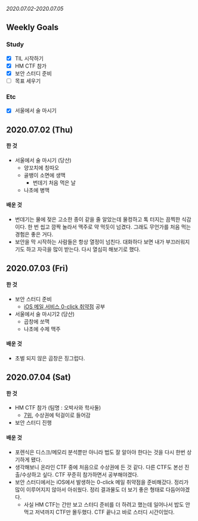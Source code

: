 *2020.07.02-2020.07.05*

## Weekly Goals

### Study
- [x] TIL 시작하기  
- [x] HM CTF 참가
- [x] 보안 스터디 준비
- [ ] 목표 세우기

### Etc
- [x] 서울에서 술 마시기


## 2020.07.02 (Thu)

#### 한 것
- 서울에서 술 마시기 (당산)
  - 양꼬치에 칭따오
  - 골뱅이 소면에 생맥
    - 번데기 처음 먹은 날
  - 나초에 병맥

#### 배운 것
- 번데기는 물에 젖은 고소한 종이 같을 줄 알았는데 물컹하고 톡 터지는 끔찍한 식감이다. 한 번 씹고 깜짝 놀라서 맥주로 약 먹듯이 넘겼다. 그래도 무언가를 처음 먹는 경험은 좋은 거다.
- 보안을 막 시작하는 사람들은 항상 열정이 넘친다. 대화하다 보면 내가 부끄러워지기도 하고 자극을 많이 받는다. 다시 열심히 해보기로 했다.


## 2020.07.03 (Fri)

#### 한 것
- 보안 스터디 준비
  - [iOS 메일 서비스 0-click 취약점](https://blog.zecops.com/vulnerabilities/youve-got-0-click-mail/) 공부
- 서울에서 술 마시기2 (당산)
  - 곱창에 쏘맥
  - 나초에 수제 맥주

#### 배운 것
- 초벌 되지 않은 곱창은 징그럽다.


## 2020.07.04 (Sat)

#### 한 것
- HM CTF 참가 (팀명 : 오박사와 학사둘)
  - [7위](https://www.facebook.com/rls1004/posts/3191795200928226), 수상권에 턱걸이로 들어감
- 보안 스터디 진행

#### 배운 것
- 포렌식은 디스크/메모리 분석뿐만 아니라 법도 잘 알아야 한다는 것을 다시 한번 상기하게 됐다. 
- 생각해보니 온라인 CTF 중에 처음으로 수상권에 든 것 같다. 다른 CTF도 본선 진출/수상하고 싶다. CTF 꾸준히 참가하면서 공부해야겠다.
- 보안 스터디에서는 iOS에서 발생하는 0-click 메일 취약점을 준비해갔다. 정리가 많이 이루어지지 않아서 아쉬웠다. 정리 결과물도 더 보기 좋은 형태로 다듬어야겠다.
  - 사실 HM CTF는 간만 보고 스터디 준비를 더 하려고 했는데 일어나서 밥도 안 먹고 저녁까지 CTF만 몰두했다. CTF 끝나고 바로 스터디 시간이었다.